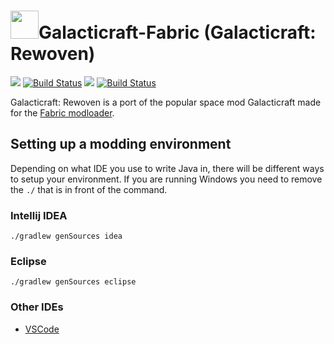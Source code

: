 # <img src="https://raw.githubusercontent.com/teamgalacticraft/Galacticraft-Fabric/3244db50675bc87dcb49053fc4fd5bf16efc98d3/src/main/resources/assets/galacticraft-fabric/icon.png" width="45" height="45" >Galacticraft-Fabric (Galacticraft: Rewoven)
[![](https://img.shields.io/discord/449966345665249290.svg?colorB=7289DA&label=Discord&style=flat-square)](https://discord.gg/N4ndFkr) [![Build Status](https://travis-ci.com/teamgalacticraft/Galacticraft-Fabric.svg?branch=master)](https://travis-ci.com/teamgalacticraft/Galacticraft-Fabric) [![](https://jitpack.io/v/teamgalacticraft/Galacticraft-Fabric.svg)](https://jitpack.io/#teamgalacticraft/Galacticraft-Fabric) [![Build Status](http://ci.joezwet.me:8080/job/Galacticraft-Fabric/badge/icon?style=flat-square)](http://ci.joezwet.me:8080/job/Galacticraft-Fabric/)

Galacticraft: Rewoven is a port of the popular space mod Galacticraft made for the [Fabric modloader](https://fabricmc.net/2018/12/10/announcement.html).

## Setting up a modding environment
Depending on what IDE you use to write Java in, there will be different ways to setup your environment.
If you are running Windows you need to remove the `./` that is in front of the command.

### Intellij IDEA
```
./gradlew genSources idea
```

### Eclipse
```
./gradlew genSources eclipse
```

### Other IDEs
* [VSCode](https://fabricmc.net/wiki/setup:vscode)
